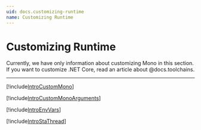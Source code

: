 ```yaml
---
uid: docs.customizing-runtime
name: Customizing Runtime
---
```


# Customizing Runtime

Currently, we have only information about customizing Mono in this section.
If you want to customize .NET Core, read an article about @docs.toolchains.

---

[!include[IntroCustomMono](../samples/IntroCustomMono.md)]

[!include[IntroCustomMonoArguments](../samples/IntroCustomMonoArguments.md)]

[!include[IntroEnvVars](../samples/IntroEnvVars.md)]

[!include[IntroStaThread](../samples/IntroStaThread.md)]